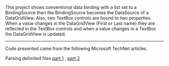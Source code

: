 ﻿This project shows conventional data binding with a list set to a BindingSource then the BindingSource becomes the DataSource of a DataGridView. Also, two TextBox controls are bound to two properties. When a value changes in the DataGridView (First or Last name) they are reflected in the TextBox controls and when a value changes in a TextBox the DataGridView is updated.

---

Code presented came from the following Microsoft TechNet articles.

Parsing delimited files [part 1](https://social.technet.microsoft.com/wiki/contents/articles/52030.c-processing-csv-files-part-1.aspx) ,
[part 2](https://social.technet.microsoft.com/wiki/contents/articles/53436.c-processing-csv-files-part-1-a.aspx)

